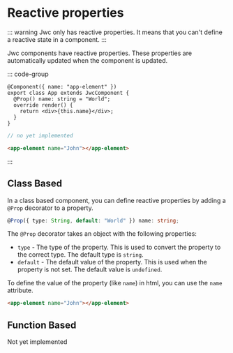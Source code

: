 # Reactive properties

::: warning
Jwc only has reactive properties. It means that you can't define a reactive state in a component.
:::

Jwc components have reactive properties. These properties are automatically updated when the component is updated. 


::: code-group

```tsx [Class Based]
@Component({ name: "app-element" })
export class App extends JwcComponent {
  @Prop() name: string = "World";
  override render() {
    return <div>{this.name}</div>;
  }
}
```

```ts [Function Based <Badge text="Not yet implemented" type="danger"/>]
// no yet implemented
```

```html [index.html]
<app-element name="John"></app-element>
```
:::

## Class Based

In a class based component, you can define reactive properties by adding a `@Prop` decorator to a property. 

```ts
@Prop({ type: String, default: "World" }) name: string;
```

The `@Prop` decorator takes an object with the following properties:

- `type` - The type of the property. This is used to convert the property to the correct type. The default type is `string`.
- `default` - The default value of the property. This is used when the property is not set. The default value is `undefined`.

To define the value of the property (like `name`) in html, you can use the `name` attribute.

```html
<app-element name="John"></app-element>
```

## Function Based <Badge text="Not yet implemented" type="danger"/>

Not yet implemented